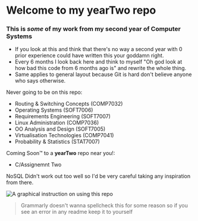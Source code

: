 # Welcome to my **yearTwo** repo
### This is _some_ of my work from my second year of Computer Systems

* If you look at this and think that there's no way a second year with 0 prior experience could have written this your goddamn right.
* Every 6 months I look back here and think to myself "Oh god look at how bad this code from 6 months ago is" and rewrite the whole thing.
* Same applies to general layout because Git is hard don't believe anyone who says otherwise.

Never going to be on this repo:
* Routing & Switching Concepts (COMP7032)
* Operating Systems (SOFT7006)
* Requirements Engineering (SOFT7007)
* Linux Administration (COMP7036)
* OO Analysis and Design (SOFT7005)
* Virtualisation Technologies (COMP7041)
* Probability & Statistics (STAT7007)

Coming Soon™ to a **yearTwo** repo near you!:
* C/Assignemnt Two

NoSQL Didn't work out too well so I'd be very careful taking any inspiration from there.

![A graphical instruction on using this repo](https://i.kym-cdn.com/photos/images/newsfeed/001/208/115/7e1.png)

> Grammarly doesn't wanna spellcheck this for some reason so if you see an error in any readme keep it to yourself
